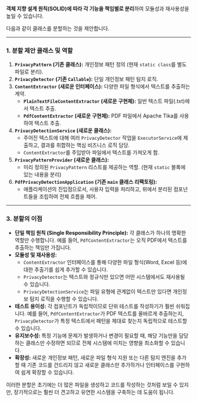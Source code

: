 
**객체 지향 설계 원칙(SOLID)에 따라 각 기능을 책임별로 분리**하여 모듈성과 재사용성을 높일 수 있습니다.

다음과 같이 클래스를 분할하는 것을 제안합니다.

---

### 1. 분할 제안 클래스 및 역할

1.  **`PrivacyPattern` (기존 클래스):** 개인정보 패턴 정의 (현재 `static class`를 별도 파일로 분리).
2.  **`PrivacyDetector` (기존 `Callable`):** 단일 개인정보 패턴 탐지 로직.
3.  **`ContentExtractor` (새로운 인터페이스):** 다양한 파일 형식에서 텍스트를 추출하는 계약.
    * **`PlainTextFileContentExtractor` (새로운 구현체):** 일반 텍스트 파일(.txt)에서 텍스트 추출.
    * **`PdfContentExtractor` (새로운 구현체):** PDF 파일에서 Apache Tika를 사용하여 텍스트 추출.
4.  **`PrivacyDetectionService` (새로운 클래스):**
    * 주어진 텍스트에 대해 여러 `PrivacyDetector` 작업을 `ExecutorService`에 제출하고, 결과를 취합하는 핵심 비즈니스 로직 담당.
    * `ContentExtractor`를 주입받아 파일에서 텍스트를 가져오게 함.
5.  **`PrivacyPatternProvider` (새로운 클래스):**
    * 미리 정의된 `PrivacyPattern` 리스트를 제공하는 역할. (현재 `static` 블록에 있는 내용을 분리)
6.  **`PdfPrivacyDetectionApplication` (기존 `main` 클래스 리팩토링):**
    * 애플리케이션의 진입점으로서, 사용자 입력을 처리하고, 위에서 분리된 컴포넌트들을 조립하여 전체 흐름을 제어.

    
---

### 3. 분할의 이점

* **단일 책임 원칙 (Single Responsibility Principle):** 각 클래스가 하나의 명확한 역할만 수행합니다. 예를 들어, `PdfContentExtractor`는 오직 PDF에서 텍스트를 추출하는 책임만 가집니다.
* **모듈성 및 재사용성:**
    * `ContentExtractor` 인터페이스를 통해 다양한 파일 형식(Word, Excel 등)에 대한 추출기를 쉽게 추가할 수 있습니다.
    * `PrivacyDetector`는 텍스트와 정규식만 있으면 어떤 시스템에서도 재사용될 수 있습니다.
    * `PrivacyDetectionService`는 파일 유형에 관계없이 텍스트만 있다면 개인정보 탐지 로직을 수행할 수 있습니다.
* **테스트 용이성:** 각 컴포넌트가 독립적이므로 단위 테스트를 작성하기가 훨씬 쉬워집니다. 예를 들어, `PdfContentExtractor`가 PDF 텍스트를 올바르게 추출하는지, `PrivacyDetector`가 특정 텍스트에서 패턴을 제대로 찾는지 독립적으로 테스트할 수 있습니다.
* **유지보수성:** 특정 기능에 문제가 발생하거나 변경이 필요할 때, 해당 기능만을 담당하는 클래스만 수정하면 되므로 전체 시스템에 미치는 영향을 최소화할 수 있습니다.
* **확장성:** 새로운 개인정보 패턴, 새로운 파일 형식 지원 또는 다른 탐지 엔진을 추가할 때 기존 코드를 건드리지 않고 새로운 클래스만 추가하거나 인터페이스를 구현하여 쉽게 확장할 수 있습니다.

이러한 분할은 초기에는 더 많은 파일을 생성하고 코드를 작성하는 것처럼 보일 수 있지만, 장기적으로는 훨씬 더 견고하고 유연한 시스템을 구축하는 데 도움이 됩니다.